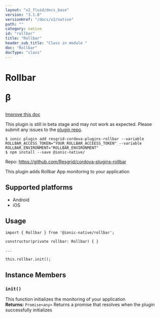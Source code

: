 ```yaml
---
layout: "v2_fluid/docs_base"
version: "3.1.0"
versionHref: "/docs/v2/native"
path: ""
category: native
id: "rollbar"
title: "Rollbar"
header_sub_title: "Class in module "
doc: "Rollbar"
docType: "class"
---
```








<h1 class="api-title">
  
  Rollbar
  

  

  <span class="beta" title="beta">&beta;</span></h1>

<a class="improve-v2-docs" href="http://github.com/driftyco/ionic-native/edit/master/src/@ionic-native/plugins/rollbar/index.ts#L1">
  Improve this doc
</a>



<!-- decorators -->




<p class="beta-notice">
  This plugin is still in beta stage and may not work as expected. Please
  submit any issues to the <a target="_blank"
  href="https://github.com/Resgrid/cordova-plugins-rollbar/issues">plugin repo</a>.
</p>


<pre><code>$ ionic plugin add resgrid-cordova-plugins-rollbar --variable ROLLBAR_ACCESS_TOKEN="YOUR_ROLLBAR_ACCEESS_TOKEN" --variable ROLLBAR_ENVIRONMENT="ROLLBAR_ENVIRONMENT"
$ npm install --save @ionic-native/
</code></pre>
<p>Repo:
  <a href="https://github.com/Resgrid/cordova-plugins-rollbar">
    https://github.com/Resgrid/cordova-plugins-rollbar
  </a>
</p>

<!-- description -->

<p>This plugin adds Rollbar App monitoring to your application</p>


<!-- @platforms tag -->
<h2>Supported platforms</h2>

<ul>
  <li>Android</li><li>iOS</li>
</ul>

<!-- @platforms tag end -->


<!-- if doc.decorators -->

<!-- @usage tag -->

<h2>Usage</h2>

<pre><code>import { Rollbar } from &#39;@ionic-native/rollbar&#39;;

constructor(private rollbar: Rollbar) { }

...

this.rollbar.init();
</code></pre>




<!-- @property tags -->




<!-- methods on the class -->

<h2>Instance Members</h2>
<div id="init"></div>
<h3>
  <code>init()</code>
  

</h3>
This function initializes the monitoring of your application


<div class="return-value" markdown="1">
  <i class="icon ion-arrow-return-left"></i>
  <b>Returns:</b> 
<code>Promise&lt;any&gt;</code> Returns a promise that resolves when the plugin successfully initializes
</div>



<!-- other classes -->

<!-- end other classes -->

<!-- interfaces -->

<!-- end interfaces -->

<!-- related link --><!-- end content block -->


<!-- end body block -->

